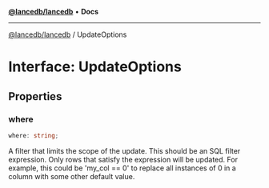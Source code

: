 [**@lancedb/lancedb**](../README.md) • **Docs**
***
[@lancedb/lancedb](../globals.md) / UpdateOptions
# Interface: UpdateOptions
## Properties
### where
```ts
where: string;
```
A filter that limits the scope of the update.
This should be an SQL filter expression.
Only rows that satisfy the expression will be updated.
For example, this could be 'my_col == 0' to replace all instances
of 0 in a column with some other default value.
